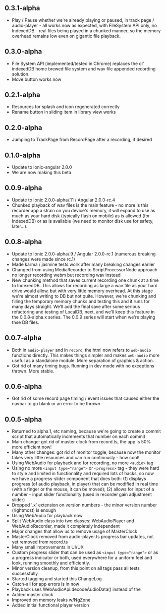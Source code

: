 ## 0.3.1-alpha
* Play / Pause whether we're already playing or paused, in track page
  / audio-player - all works now as expected, with FileSystem API
  only, no IndexedDB - real files being played in a chunked manner, so
  the memory overhead remains low even on gigantic file playback.

## 0.3.0-alpha
* File System API (implemented/tested in Chrome) replaces the ol'
  indexedDB home brewed file system and wav file appended recording
  solution.
* Move button works now

## 0.2.1-alpha
* Resources for splash and icon regenerated correctly
* Rename button in sliding item in library view works

## 0.2.0-alpha
* Jumping to TrackPage from RecordPage after a recording, if desired

## 0.1.0-alpha
* Update to ionic-angular 2.0.0
* We are now making this beta

## 0.0.9-alpha
* Update to Ionic 2.0.0-alpha/.11 / Angular 2.0.0-rc.4
* Chunked playback of wav files is the main feature - no more is
  this recorder app a strain on you device's memory, it will expand
  to use as much as your hard disk (typically flash on mobile) as is
  allowed (for IndexedDB) or as is available (we need to monitor disk
  use for safety, later...).

## 0.0.8-alpha
* Update to Ionic 2.0.0-alpha/.9 / Angular 2.0.0-rc.1
  (numerous breaking changes were made since rc.1)
* Made karma / jasmine tests work after many breaking changes earlier
* Changed from using MediaRecorder to ScriptProcessorNode approach
  no longer recording webm but recording wav instead
* New chunking method that saves current recording one chunk at a
  time to IndexedDB. This allows for recording as large a wav file as
  your hard drive would allow, but with very little memory overhead.
  At this stage we're almost writing to DB but not quite. However,
  we're chunking and filling the temporary memory chunks and testing
  this and it runs for many days straight. We'll add the final save
  after some serious refactoring and testing of LocalDB, next, and
  we'll keep this feature in the 0.0.8-alpha.x series.  The 0.0.9
  series will start when we're playing thse DB files.

## 0.0.7-alpha
* Both in `audio-player` and in `record`, the html now refers to `web-audio`
  functions directly.  This makes things simpler and makes `web-audio` more
  useful as a standalone module.  More separation of graphics & action.
* Got rid of many timing bugs.  Running in dev mode with no exceptions
  thrown.  More stable.

## 0.0.6-alpha
* Got rid of some record page timing / event issues that caused either
  the navbar to go blank or an error to be thrown

## 0.0.5-alpha
* Returned to alpha.1, etc naming, because we're going to create a commit
  script that automatically increments that number on each commit
* Main change: got rid of master clock from record.ts, the app is 50% more
  efficient now!
* Many other changes: got rid of monitor toggle, because now the monitor
  takes very little resources and can run continously - how cool!
* Using WebAudio for playback and for recording, no more `<audio>` tag
* Using no more `<input type="range">` or `<progress>` tag - they were
  hard to style and limited in functionality and required lots of hacks,
  so now we have a progress-slider component that does both: (1)
  displays progress (of audio playback, in player) that can be
  modified in real time (with a finger or the mouse, it can be
  moved); (2) allows for input of a number - input slider functionality
  (used in recorder gain adjustment slider)
* Dropped '.x' extension on version numbers - the minor version number
  (rightmost) is enough
* Using WebAudio for playback now
* Split WebAudio class into two classes: WebAudioPlayer and WebAudioRecorder,
  made it completely independent
* Major changes that allow us to remove usage of MasterClock
* MasterClock removed from audio-player.ts progress bar updates, not yet
  removed from record.ts
* Many small improvements in UI/UX
* Custom progress slider that can be used as `<input type="range">` or
  as a progress indicator or both, used everywhere for a uniform feel
  and look, running smoothly and efficiently.
* Minor version cleanup, from this point on all tags pass all tests successfully
* Started tagging and started this ChangeLog
* Catch-all for app errors is in now
* Playback uses WebAudioApi:decodeAudioData() instead of the <audio> element
* Added master clock
* Improved on memory leaks w/NgZone
* Added initial functional player version
